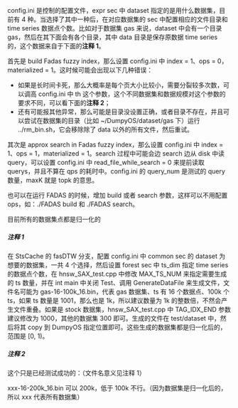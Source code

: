 config.ini 是控制的配置文件，expr sec 中 dataset 指定的是用什么数据集，目前有 4 种。当选择了其中一种后，在对应数据集的 sec 中配置相应的文件目录和 time series 数据点个数。比如对于数据集 gas 来说，dataset 中会有一个目录 gas，然后在其下面会有各个目录，其中 data 目录是保存原数据 time series 的，这个数据来自于下面的**注释 1**。

首先是 build Fadas fuzzy index，那么设置 config.ini 中 index = 1、ops = 0，materialized = 1。这时候可能会出现以下几种错误：

- 如果是长时间卡死，那么大概率是每个页大小比较小，需要分裂较多次数，可以调高 config.ini 中 th 这个参数，这个不同数据集和数据规模对这个参数的要求不同，可以看下面的**注释 2**；
- 还有可能报其他异常，那么可能是目录没设置正确，或者目录不存在，并且可以尝试在数据集的目录（比如 ~/DumpyOS/dataset/gas 下）运行 ../rm_bin.sh，它会移除除了 data 以外的所有文件，然后重试。

其次是 approx search in Fadas fuzzy index，那么设置 config.ini 中 index = 1、ops = 1，materialized = 1。search 过程中可能会边 search 边从 disk 中读 query，可以设置 config.ini 中 read_file_while_search = 0 来提前读取 querys，并且不算在 qps 的耗时中。config.ini 的 query_num 是测试的 query 数量，maxK 就是 topk 的意思。 

也可以在运行 FADAS 的时候，增加 build 或者 search 参数，这样可以不用配置 ops，如：./FADAS build 和 ./FADAS search。

目前所有的数据集点都是归一化的





##### 注释 1

在 StsCache 的 fasDTW 分支，配置 config.ini 中 common sec 的 dataset 为想要的数据集，一共 4 个选择，然后设置 forest sec 中 ts_dim 指定 time series 的数据点个数，在 hnsw_SAX_test.cpp 中修改 MAX_TS_NUM 来指定需要生成的 ts 数量，并在 int main 中关闭 Test、调用 GenerateDataFile 来生成文件，文件名可能为 gas-16-100k_16.bin，代表 gas 数据集、ts 有 16 个数据点、100k 个 ts，如果 ts 数量是 1001，那么也是 1k，所以建议数量为 1k 的整数倍，不然会产生文件重叠。如果是 stock 数据集，hnsw_SAX_test.cpp 中 TAG_IDX_END 参数建议修改为 1000，其他的数据集 300 即可。生成的文件在 test/dataset 中，然后将其 copy 到 DumpyOS 指定位置即可。这些生成的数据集都是归一化后的，范围是 [0, 1)。



##### 注释 2

这个只是已经测试成功的：（文件名意义见注释 1）

xxx-16-200k_16.bin 可以 200k，低于 100k 不行。（因为数据集是归一化后的，所以 xxx 代表所有数据集）